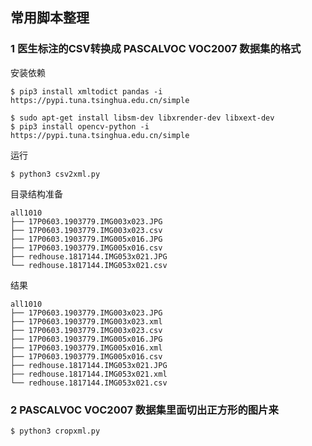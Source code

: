 ## 常用脚本整理

### 1 医生标注的CSV转换成 PASCALVOC VOC2007 数据集的格式
安装依赖
```
$ pip3 install xmltodict pandas -i https://pypi.tuna.tsinghua.edu.cn/simple

$ sudo apt-get install libsm-dev libxrender-dev libxext-dev
$ pip3 install opencv-python -i https://pypi.tuna.tsinghua.edu.cn/simple
```

运行
```
$ python3 csv2xml.py
```

目录结构准备
```
all1010
├── 17P0603.1903779.IMG003x023.JPG
├── 17P0603.1903779.IMG003x023.csv
├── 17P0603.1903779.IMG005x016.JPG
├── 17P0603.1903779.IMG005x016.csv
├── redhouse.1817144.IMG053x021.JPG
└── redhouse.1817144.IMG053x021.csv
```

结果
```
all1010
├── 17P0603.1903779.IMG003x023.JPG
├── 17P0603.1903779.IMG003x023.xml
├── 17P0603.1903779.IMG003x023.csv
├── 17P0603.1903779.IMG005x016.JPG
├── 17P0603.1903779.IMG005x016.xml
├── 17P0603.1903779.IMG005x016.csv
├── redhouse.1817144.IMG053x021.JPG
├── redhouse.1817144.IMG053x021.xml
└── redhouse.1817144.IMG053x021.csv
```

### 2 PASCALVOC VOC2007 数据集里面切出正方形的图片来
```
$ python3 cropxml.py
```